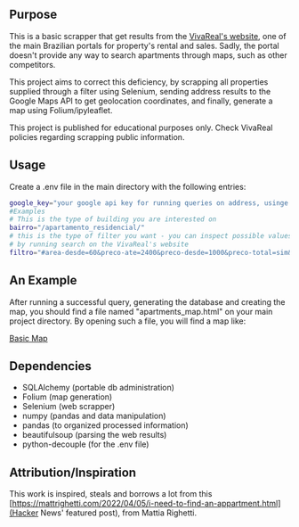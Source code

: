 ## Purpose 

This is a basic scrapper that get results from the [VivaReal's website](https://www.vivareal.com.br/), one of the main Brazilian portals for property's rental and sales.
Sadly, the portal doesn't provide any way to search apartments through maps, such as other competitors. 

This project aims to correct this deficiency, by scrapping all properties supplied through a filter using Selenium, sending address results to the Google Maps API to get geolocation coordinates, and finally, generate a map using Folium/ipyleaflet.

This project is published for educational purposes only. Check VivaReal policies regarding scrapping public information.

## Usage

Create a .env file in the main directory with the following entries:


```bash
google_key="your google api key for running queries on address, usinge the Geolocation API"
#Examples
# This is the type of building you are interested on
bairro="/apartamento_residencial/"
# this is the type of filter you want - you can inspect possible values 
# by running search on the VivaReal's website
filtro="#area-desde=60&preco-ate=2400&preco-desde=1000&preco-total=sim&vagas=1&ordenar-por=preco-total:ASC"
```

## An Example

After running a successful query, generating the database and creating the map, you should find a file named "apartments_map.html" on your main project directory.
By opening such a file, you will find a map like:

[Basic Map](https://github.com/nettoyoussef/find_apartment/plot_example.png)


## Dependencies

- SQLAlchemy (portable db administration)
- Folium (map generation)
- Selenium (web scrapper)
- numpy (pandas and data manipulation)
- pandas (to organized processed information)
- beautifulsoup (parsing the web results)
- python-decouple (for the .env file)

## Attribution/Inspiration

This work is inspired, steals and borrows a lot from this [https://mattrighetti.com/2022/04/05/i-need-to-find-an-appartment.html](Hacker News' featured post), from Mattia Righetti.
